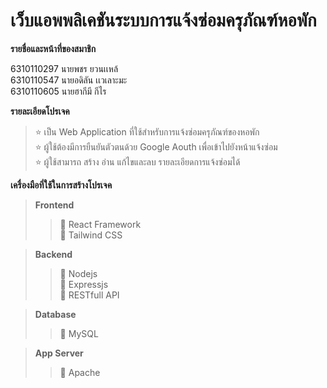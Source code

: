 # เว็บแอพพลิเคชันระบบการแจ้งซ่อมครุภัณฑ์หอพัก

**รายชื่อและหน้าที่ของสมาชิก**    

6310110297  นายพชร ยวนเเหล้  
6310110547  นายอดิลัน เเวเลาะมะ  
6310110605  นายฮากีมี กีไร  

**รายละเอียดโปรเจค**  
> :star: เป็น Web Application ที่ใช้สำหรับการแจ้งซ่อมครุภัณฑ์ของหอพัก  
  :star: ผู้ใช้ต้องมีการยืนยันตัวตนด้วย Google Aouth เพื่อเข้าไปยังหน้าแจ้งซ่อม  
  :star: ผู้ใช้สามารถ สร้าง อ่าน แก้ไขและลบ รายละเอียดการแจ้งซ่อมได้ 

**เครื่องมือที่ใช้ในการสร้างโปรเจค**  
> **Frontend**  
>> :tomato: React Framework  
>> :tomato: Tailwind CSS  

> **Backend**  
>> :tomato: Nodejs  
>> :tomato: Expressjs  
>> :tomato: RESTfull API  

> **Database**
>> :tomato: MySQL

> **App Server**
>> :tomato: Apache
